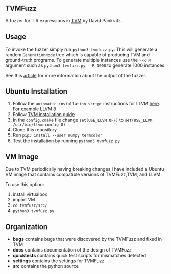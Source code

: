 ## TVMFuzz

A fuzzer for TIR expressions in [TVM](https://tvm.apache.org/) by David Pankratz.

## Usage

To invoke the fuzzer simply run `python3 tvmfuzz.py`. This will generate a random `GenerationNode` tree which is capable of producing TVM and ground-truth programs.
To generate multiple instances use the `--R N` argument such as `python3 tvmfuzz.py --R 1000` to generate 1000 instances.

See this [article](https://github.com/dpankratz/CMPUT664Project/blob/master/docs/debugging.md) for more information about the output of the fuzzer.

## Ubuntu Installation

1. Follow the `automatic installation script` instructions for LLVM [here](https://apt.llvm.org/). For example LLVM 8 
2. Follow [TVM installation guide](https://docs.tvm.ai/install/from_source.html)
3. In the `config.cmake` file change `set(USE_LLVM OFF)` to `set(USE_LLVM /usr/bin/llvm-config-8)`
4. Clone this repository
5. Run `pip3 install --user numpy termcolor`
6. Test the installation by running `python3 tvmfuzz.py`

## VM Image

Due to TVM periodically having breaking changes I have included a Ubuntu VM image that contains compatible versions of TVMFuzz,TVM, and LLVM.

To use this option:
1. install virtualbox
2. import VM
3. `cd tvmfuzz/src/`
4. `python3 tvmfuzz.py`

## Organization

- **bugs** contains bugs that were discovered by the TVMFuzz and fixed in TVM
- **docs** contains documentation of the design of TVMFuzz 
- **quicktests** contains quick test scripts for mismatches detected
- **settings** contains the settings for TVMFuzz 
- **src** contains the python source 